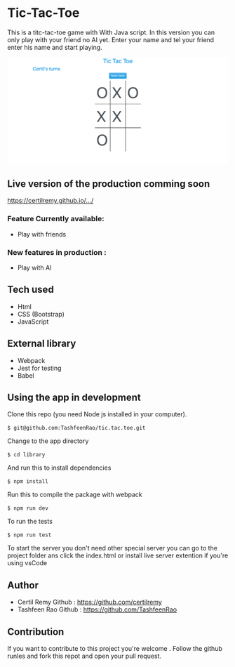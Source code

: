 #   Tic-Tac-Toe
This is a titc-tac-toe game with With Java script. In this version you can only play with your friend no AI yet. Enter your name and tel your friend enter his name and start playing.

<p align="center">
    <img src="final.png">
</p>

## Live version of the production comming soon
https://certilremy.github.io/.../

### Feature Currently available:

* Play with friends

### New features in production :

* Play with AI

## Tech used 
* Html
* CSS (Bootstrap)
* JavaScript

## External library 

* Webpack 
* Jest for testing
* Babel


## Using the app in development 
Clone this repo (you need Node js installed in your computer).
```
$ git@github.com:TashfeenRao/tic.tac.toe.git
```

 Change to the app directory 
 
 ```
$ cd library
 ```

And run this to install dependencies 
```
$ npm install 
```

Run this to compile the package with webpack

```
$ npm run dev 
```

To run the tests 

```
$ npm run test
```


To start the server you don't need other special server you can go to the project folder ans click the index.html or install live server extention if you're using vsCode

## Author 

* Certil Remy    Github : https://github.com/certilremy
* Tashfeen Rao   Github : https://github.com/TashfeenRao
## Contribution 

If you want to contribute to this project you're welcome .
Follow the github runles and fork this repot and open your pull request. 
